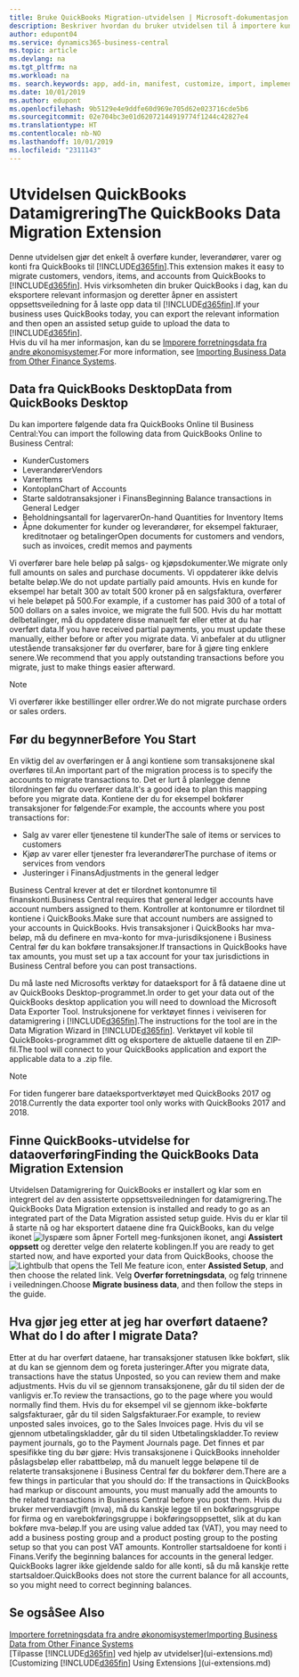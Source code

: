 ```yaml
---
title: Bruke QuickBooks Migration-utvidelsen | Microsoft-dokumentasjon
description: Beskriver hvordan du bruker utvidelsen til å importere kunder, leverandører, varer og konti fra QuickBooks Desktop til Business Central.
author: edupont04
ms.service: dynamics365-business-central
ms.topic: article
ms.devlang: na
ms.tgt_pltfrm: na
ms.workload: na
ms. search.keywords: app, add-in, manifest, customize, import, implement
ms.date: 10/01/2019
ms.author: edupont
ms.openlocfilehash: 9b5129e4e9ddfe60d969e705d62e023716cde5b6
ms.sourcegitcommit: 02e704bc3e01d62072144919774f1244c42827e4
ms.translationtype: HT
ms.contentlocale: nb-NO
ms.lasthandoff: 10/01/2019
ms.locfileid: "2311143"
---
```

# <a name="the-quickbooks-data-migration-extension"></a><span data-ttu-id="85142-103">Utvidelsen QuickBooks Datamigrering</span><span class="sxs-lookup"><span data-stu-id="85142-103">The QuickBooks Data Migration Extension</span></span>
<span data-ttu-id="85142-104">Denne utvidelsen gjør det enkelt å overføre kunder, leverandører, varer og konti fra QuickBooks til [!INCLUDE[d365fin](includes/d365fin_md.md)].</span><span class="sxs-lookup"><span data-stu-id="85142-104">This extension makes it easy to migrate customers, vendors, items, and accounts from QuickBooks to [!INCLUDE[d365fin](includes/d365fin_md.md)].</span></span> <span data-ttu-id="85142-105">Hvis virksomheten din bruker QuickBooks i dag, kan du eksportere relevant informasjon og deretter åpner en assistert oppsettsveiledning for å laste opp data til [!INCLUDE[d365fin](includes/d365fin_md.md)].</span><span class="sxs-lookup"><span data-stu-id="85142-105">If your business uses QuickBooks today, you can export the relevant information and then open an assisted setup guide to upload the data to [!INCLUDE[d365fin](includes/d365fin_md.md)].</span></span>  
<span data-ttu-id="85142-106">Hvis du vil ha mer informasjon, kan du se [Imporere forretningsdata fra andre økonomisystemer](across-import-data-configuration-packages.md).</span><span class="sxs-lookup"><span data-stu-id="85142-106">For more information, see [Importing Business Data from Other Finance Systems](across-import-data-configuration-packages.md).</span></span>

## <a name="data-from-quickbooks-desktop"></a><span data-ttu-id="85142-107">Data fra QuickBooks Desktop</span><span class="sxs-lookup"><span data-stu-id="85142-107">Data from QuickBooks Desktop</span></span>
 
<span data-ttu-id="85142-108">Du kan importere følgende data fra QuickBooks Online til Business Central:</span><span class="sxs-lookup"><span data-stu-id="85142-108">You can import the following data from QuickBooks Online to Business Central:</span></span>

- <span data-ttu-id="85142-109">Kunder</span><span class="sxs-lookup"><span data-stu-id="85142-109">Customers</span></span>  
- <span data-ttu-id="85142-110">Leverandører</span><span class="sxs-lookup"><span data-stu-id="85142-110">Vendors</span></span>  
- <span data-ttu-id="85142-111">Varer</span><span class="sxs-lookup"><span data-stu-id="85142-111">Items</span></span>  
- <span data-ttu-id="85142-112">Kontoplan</span><span class="sxs-lookup"><span data-stu-id="85142-112">Chart of Accounts</span></span>  
- <span data-ttu-id="85142-113">Starte saldotransaksjoner i Finans</span><span class="sxs-lookup"><span data-stu-id="85142-113">Beginning Balance transactions in General Ledger</span></span>  
- <span data-ttu-id="85142-114">Beholdningsantall for lagervarer</span><span class="sxs-lookup"><span data-stu-id="85142-114">On-hand Quantities for Inventory Items</span></span>  
- <span data-ttu-id="85142-115">Åpne dokumenter for kunder og leverandører, for eksempel fakturaer, kreditnotaer og betalinger</span><span class="sxs-lookup"><span data-stu-id="85142-115">Open documents for customers and vendors, such as invoices, credit memos and payments</span></span>  

<span data-ttu-id="85142-116">Vi overfører bare hele beløp på salgs- og kjøpsdokumenter.</span><span class="sxs-lookup"><span data-stu-id="85142-116">We migrate only full amounts on sales and purchase documents.</span></span> <span data-ttu-id="85142-117">Vi oppdaterer ikke delvis betalte beløp.</span><span class="sxs-lookup"><span data-stu-id="85142-117">We do not update partially paid amounts.</span></span> <span data-ttu-id="85142-118">Hvis en kunde for eksempel har betalt 300 av totalt 500 kroner på en salgsfaktura, overfører vi hele beløpet på 500.</span><span class="sxs-lookup"><span data-stu-id="85142-118">For example, if a customer has paid 300 of a total of 500 dollars on a sales invoice, we migrate the full 500.</span></span> <span data-ttu-id="85142-119">Hvis du har mottatt delbetalinger, må du oppdatere disse manuelt før eller etter at du har overført data.</span><span class="sxs-lookup"><span data-stu-id="85142-119">If you have received partial payments, you must update these manually, either before or after you migrate data.</span></span> <span data-ttu-id="85142-120">Vi anbefaler at du utligner utestående transaksjoner før du overfører, bare for å gjøre ting enklere senere.</span><span class="sxs-lookup"><span data-stu-id="85142-120">We recommend that you apply outstanding transactions before you migrate, just to make things easier afterward.</span></span>

> [!NOTE]
> <span data-ttu-id="85142-121">Vi overfører ikke bestillinger eller ordrer.</span><span class="sxs-lookup"><span data-stu-id="85142-121">We do not migrate purchase orders or sales orders.</span></span>

## <a name="before-you-start"></a><span data-ttu-id="85142-122">Før du begynner</span><span class="sxs-lookup"><span data-stu-id="85142-122">Before You Start</span></span>
<span data-ttu-id="85142-123">En viktig del av overføringen er å angi kontiene som transaksjonene skal overføres til.</span><span class="sxs-lookup"><span data-stu-id="85142-123">An important part of the migration process is to specify the accounts to migrate transactions to.</span></span> <span data-ttu-id="85142-124">Det er lurt å planlegge denne tilordningen før du overfører data.</span><span class="sxs-lookup"><span data-stu-id="85142-124">It's a good idea to plan this mapping before you migrate data.</span></span> <span data-ttu-id="85142-125">Kontiene der du for eksempel bokfører transaksjoner for følgende:</span><span class="sxs-lookup"><span data-stu-id="85142-125">For example, the accounts where you post transactions for:</span></span>

- <span data-ttu-id="85142-126">Salg av varer eller tjenestene til kunder</span><span class="sxs-lookup"><span data-stu-id="85142-126">The sale of items or services to customers</span></span>  
- <span data-ttu-id="85142-127">Kjøp av varer eller tjenester fra leverandører</span><span class="sxs-lookup"><span data-stu-id="85142-127">The purchase of items or services from vendors</span></span>  
- <span data-ttu-id="85142-128">Justeringer i Finans</span><span class="sxs-lookup"><span data-stu-id="85142-128">Adjustments in the general ledger</span></span>  

<span data-ttu-id="85142-129">Business Central krever at det er tilordnet kontonumre til finanskonti.</span><span class="sxs-lookup"><span data-stu-id="85142-129">Business Central requires that general ledger accounts have account numbers assigned to them.</span></span> <span data-ttu-id="85142-130">Kontroller at kontonumre er tilordnet til kontiene i QuickBooks.</span><span class="sxs-lookup"><span data-stu-id="85142-130">Make sure that account numbers are assigned to your accounts in QuickBooks.</span></span>
<span data-ttu-id="85142-131">Hvis transaksjoner i QuickBooks har mva-beløp, må du definere en mva-konto for mva-jurisdiksjonene i Business Central før du kan bokføre transaksjoner.</span><span class="sxs-lookup"><span data-stu-id="85142-131">If transactions in QuickBooks have tax amounts, you must set up a tax account for your tax jurisdictions in Business Central before you can post transactions.</span></span>

<span data-ttu-id="85142-132">Du må laste ned Microsofts verktøy for dataeksport for å få dataene dine ut av QuickBooks Desktop-programmet.</span><span class="sxs-lookup"><span data-stu-id="85142-132">In order to get your data out of the QuickBooks desktop application you will need to download the Microsoft Data Exporter Tool.</span></span>  <span data-ttu-id="85142-133">Instruksjonene for verktøyet finnes i veiviseren for datamigrering i [!INCLUDE[d365fin](includes/d365fin_md.md)].</span><span class="sxs-lookup"><span data-stu-id="85142-133">The instructions for the tool are in the Data Migration Wizard in [!INCLUDE[d365fin](includes/d365fin_md.md)].</span></span> <span data-ttu-id="85142-134">Verktøyet vil koble til QuickBooks-programmet ditt og eksportere de aktuelle dataene til en ZIP-fil.</span><span class="sxs-lookup"><span data-stu-id="85142-134">The tool will connect to your QuickBooks application and export the applicable data to a .zip file.</span></span>  

> [!NOTE]
> <span data-ttu-id="85142-135">For tiden fungerer bare dataeksportverktøyet med QuickBooks 2017 og 2018.</span><span class="sxs-lookup"><span data-stu-id="85142-135">Currently the data exporter tool only works with QuickBooks 2017 and 2018.</span></span>

## <a name="finding-the-quickbooks-data-migration-extension"></a><span data-ttu-id="85142-136">Finne QuickBooks-utvidelse for dataoverføring</span><span class="sxs-lookup"><span data-stu-id="85142-136">Finding the QuickBooks Data Migration Extension</span></span>
<span data-ttu-id="85142-137">Utvidelsen Datamigrering for QuickBooks er installert og klar som en integrert del av den assisterte oppsettsveiledningen for datamigrering.</span><span class="sxs-lookup"><span data-stu-id="85142-137">The QuickBooks Data Migration extension is installed and ready to go as an integrated part of the Data Migration assisted setup guide.</span></span> <span data-ttu-id="85142-138">Hvis du er klar til å starte nå og har eksportert dataene dine fra QuickBooks, kan du velge ikonet ![lyspære som åpner Fortell meg-funksjonen](media/ui-search/search_small.png "Fortell hva du vil gjøre") ikonet, angi **Assistert oppsett** og deretter velge den relaterte koblingen.</span><span class="sxs-lookup"><span data-stu-id="85142-138">If you are ready to get started now, and have exported your data from QuickBooks, choose the ![Lightbulb that opens the Tell Me feature](media/ui-search/search_small.png "Tell me what you want to do") icon, enter **Assisted Setup**, and then choose the related link.</span></span> <span data-ttu-id="85142-139">Velg **Overfør forretningsdata**, og følg trinnene i veiledningen.</span><span class="sxs-lookup"><span data-stu-id="85142-139">Choose **Migrate business data**, and then follow the steps in the guide.</span></span>  

## <a name="what-do-i-do-after-i-migrate-data"></a><span data-ttu-id="85142-140">Hva gjør jeg etter at jeg har overført dataene?</span><span class="sxs-lookup"><span data-stu-id="85142-140">What do I do after I migrate Data?</span></span>
<span data-ttu-id="85142-141">Etter at du har overført dataene, har transaksjoner statusen Ikke bokført, slik at du kan se gjennom dem og foreta justeringer.</span><span class="sxs-lookup"><span data-stu-id="85142-141">After you migrate data, transactions have the status Unposted, so you can review them and make adjustments.</span></span> <span data-ttu-id="85142-142">Hvis du vil se gjennom transaksjonene, går du til siden der de vanligvis er.</span><span class="sxs-lookup"><span data-stu-id="85142-142">To review the transactions, go to the page where you would normally find them.</span></span> <span data-ttu-id="85142-143">Hvis du for eksempel vil se gjennom ikke-bokførte salgsfakturaer, går du til siden Salgsfakturaer.</span><span class="sxs-lookup"><span data-stu-id="85142-143">For example, to review unposted sales invoices, go to the Sales Invoices page.</span></span> <span data-ttu-id="85142-144">Hvis du vil se gjennom utbetalingskladder, går du til siden Utbetalingskladder.</span><span class="sxs-lookup"><span data-stu-id="85142-144">To review payment journals, go to the Payment Journals page.</span></span>
<span data-ttu-id="85142-145">Det finnes et par spesifikke ting du bør gjøre: Hvis transaksjonene i QuickBooks inneholder påslagsbeløp eller rabattbeløp, må du manuelt legge beløpene til de relaterte transaksjonene i Business Central før du bokfører dem.</span><span class="sxs-lookup"><span data-stu-id="85142-145">There are a few things in particular that you should do: If the transactions in QuickBooks had markup or discount amounts, you must manually add the amounts to the related transactions in Business Central before you post them.</span></span>
<span data-ttu-id="85142-146">Hvis du bruker merverdiavgift (mva), må du kanskje legge til en bokføringsgruppe for firma og en varebokføringsgruppe i bokføringsoppsettet, slik at du kan bokføre mva-beløp.</span><span class="sxs-lookup"><span data-stu-id="85142-146">If you are using value added tax (VAT), you may need to add a business posting group and a product posting group to the posting setup so that you can post VAT amounts.</span></span>
<span data-ttu-id="85142-147">Kontroller startsaldoene for konti i Finans.</span><span class="sxs-lookup"><span data-stu-id="85142-147">Verify the beginning balances for accounts in the general ledger.</span></span> <span data-ttu-id="85142-148">QuickBooks lagrer ikke gjeldende saldo for alle konti, så du må kanskje rette startsaldoer.</span><span class="sxs-lookup"><span data-stu-id="85142-148">QuickBooks does not store the current balance for all accounts, so you might need to correct beginning balances.</span></span>

## <a name="see-also"></a><span data-ttu-id="85142-149">Se også</span><span class="sxs-lookup"><span data-stu-id="85142-149">See Also</span></span>
[<span data-ttu-id="85142-150">Importere forretningsdata fra andre økonomisystemer</span><span class="sxs-lookup"><span data-stu-id="85142-150">Importing Business Data from Other Finance Systems</span></span>](across-import-data-configuration-packages.md)  
<span data-ttu-id="85142-151">[Tilpasse [!INCLUDE[d365fin](includes/d365fin_md.md)] ved hjelp av utvidelser](ui-extensions.md)</span><span class="sxs-lookup"><span data-stu-id="85142-151">[Customizing [!INCLUDE[d365fin](includes/d365fin_md.md)] Using Extensions ](ui-extensions.md)</span></span>  
